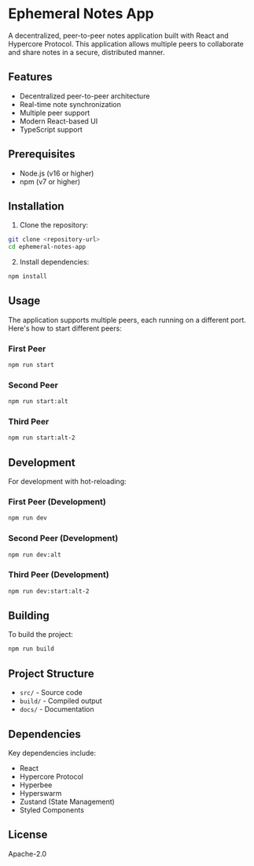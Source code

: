 # Ephemeral Notes App

A decentralized, peer-to-peer notes application built with React and Hypercore Protocol. This application allows multiple peers to collaborate and share notes in a secure, distributed manner.

## Features

- Decentralized peer-to-peer architecture
- Real-time note synchronization
- Multiple peer support
- Modern React-based UI
- TypeScript support

## Prerequisites

- Node.js (v16 or higher)
- npm (v7 or higher)

## Installation

1. Clone the repository:

```bash
git clone <repository-url>
cd ephemeral-notes-app
```

2. Install dependencies:

```bash
npm install
```

## Usage

The application supports multiple peers, each running on a different port. Here's how to start different peers:

### First Peer

```bash
npm run start
```

### Second Peer

```bash
npm run start:alt
```

### Third Peer

```bash
npm run start:alt-2
```

## Development

For development with hot-reloading:

### First Peer (Development)

```bash
npm run dev
```

### Second Peer (Development)

```bash
npm run dev:alt
```

### Third Peer (Development)

```bash
npm run dev:start:alt-2
```

## Building

To build the project:

```bash
npm run build
```

## Project Structure

- `src/` - Source code
- `build/` - Compiled output
- `docs/` - Documentation

## Dependencies

Key dependencies include:

- React
- Hypercore Protocol
- Hyperbee
- Hyperswarm
- Zustand (State Management)
- Styled Components

## License

Apache-2.0
